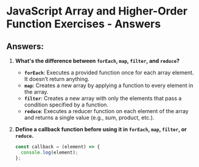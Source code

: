 # JavaScript Array and Higher-Order Function Exercises - Answers

## Answers:

1. **What's the difference between `forEach`, `map`, `filter`, and `reduce`?**
   - **`forEach`**: Executes a provided function once for each array element. It doesn’t return anything.
   - **`map`**: Creates a new array by applying a function to every element in the array.
   - **`filter`**: Creates a new array with only the elements that pass a condition specified by a function.
   - **`reduce`**: Executes a reducer function on each element of the array and returns a single value (e.g., sum, product, etc.).

2. **Define a callback function before using it in `forEach`, `map`, `filter`, or `reduce`.**
   ```js
   const callback = (element) => {
     console.log(element);
   };
